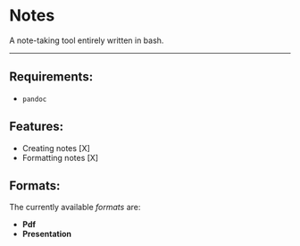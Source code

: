 # Notes
A note-taking tool entirely written in bash.
* * *

## Requirements:

* `pandoc`

## Features:

* Creating notes [X]
* Formatting notes [X]

## Formats:

The currently available *formats* are:

* **Pdf**
* **Presentation**
